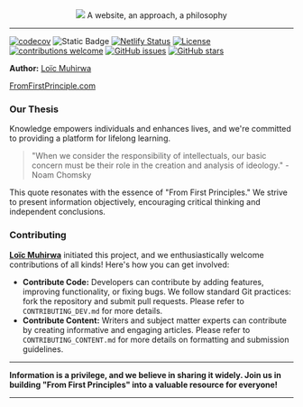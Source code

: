 <div align="center">
  <img src="docs/public/images/readme-logo.png">
  A website, an approach, a philosophy

  <br>
</div>

---

[![codecov](https://codecov.io/gh/justmeloic/from-first-principles/graph/badge.svg?token=4GYOJ42J2C)](https://codecov.io/gh/justmeloic/from-first-principles)
![Static Badge](https://img.shields.io/badge/build-passing-brightgreen)
[![Netlify Status](https://api.netlify.com/api/v1/badges/cf0167e8-ec88-47b7-975d-031ba60a0934/deploy-status)](https://app.netlify.com/sites/gorgeous-figolla-bf7c9d/deploys)
[![License](https://img.shields.io/badge/License-Apache%202.0-orange.svg)](https://opensource.org/licenses/Apache-2.0)
[![contributions welcome](https://img.shields.io/badge/contributions-welcome-brightgreen.svg?style=flat)](https://github.com/justmeloic/From-First-Principles/issues)
[![GitHub issues](https://img.shields.io/github/issues/justmeloic/From-First-Principles)](https://github.com/justmeloic/From-First-Principles/issues)
[![GitHub stars](https://img.shields.io/github/stars/justmeloic/From-First-Principles)](https://github.com/justmeloic/From-First-Principles/stargazers)



**Author:** [Loïc Muhirwa](https://github.com/justmeloic/)




[FromFirstPrinciple.com](https://fromfirstprinciple.com/)<br>



### Our Thesis

Knowledge empowers individuals and enhances lives, and we're committed to providing a platform for lifelong learning.


> "When we consider the responsibility of intellectuals, our basic concern must be their role in the creation and analysis of ideology." - Noam Chomsky

This quote resonates with the essence of "From First Principles." We strive to present information objectively, encouraging critical thinking and independent conclusions.



### Contributing
**[Loïc Muhirwa](https://github.com/justmeloic/)** initiated this project, and we enthusiastically welcome contributions of all kinds! Here's how you can get involved:

*   **Contribute Code:** Developers can contribute by adding features, improving functionality, or fixing bugs. We follow standard Git practices: fork the repository and submit pull requests. Please refer to `CONTRIBUTING_DEV.md` for more details.
*   **Contribute Content:** Writers and subject matter experts can contribute by creating informative and engaging articles. Please refer to `CONTRIBUTING_CONTENT.md` for more details on formatting and submission guidelines.
---


**Information is a privilege, and we believe in sharing it widely. Join us in building "From First Principles" into a valuable resource for everyone!**

---
